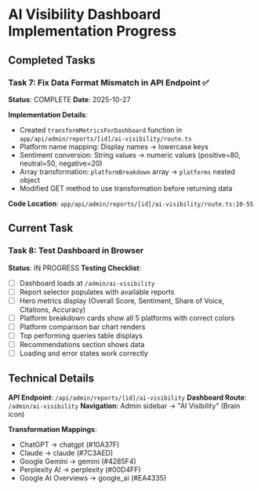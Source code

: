 # AI Visibility Dashboard Implementation Progress

## Completed Tasks

### Task 7: Fix Data Format Mismatch in API Endpoint ✅
**Status**: COMPLETE
**Date**: 2025-10-27

**Implementation Details**:
- Created `transformMetricsForDashboard` function in `app/api/admin/reports/[id]/ai-visibility/route.ts`
- Platform name mapping: Display names → lowercase keys
- Sentiment conversion: String values → numeric values (positive=80, neutral=50, negative=20)
- Array transformation: `platformBreakdown` array → `platforms` nested object
- Modified GET method to use transformation before returning data

**Code Location**: `app/api/admin/reports/[id]/ai-visibility/route.ts:10-55`

## Current Task

### Task 8: Test Dashboard in Browser
**Status**: IN PROGRESS
**Testing Checklist**:
- [ ] Dashboard loads at `/admin/ai-visibility`
- [ ] Report selector populates with available reports
- [ ] Hero metrics display (Overall Score, Sentiment, Share of Voice, Citations, Accuracy)
- [ ] Platform breakdown cards show all 5 platforms with correct colors
- [ ] Platform comparison bar chart renders
- [ ] Top performing queries table displays
- [ ] Recommendations section shows data
- [ ] Loading and error states work correctly

## Technical Details

**API Endpoint**: `/api/admin/reports/[id]/ai-visibility`
**Dashboard Route**: `/admin/ai-visibility`
**Navigation**: Admin sidebar → "AI Visibility" (Brain icon)

**Transformation Mappings**:
- ChatGPT → chatgpt (#10A37F)
- Claude → claude (#7C3AED)
- Google Gemini → gemini (#4285F4)
- Perplexity AI → perplexity (#00D4FF)
- Google AI Overviews → google_ai (#EA4335)
